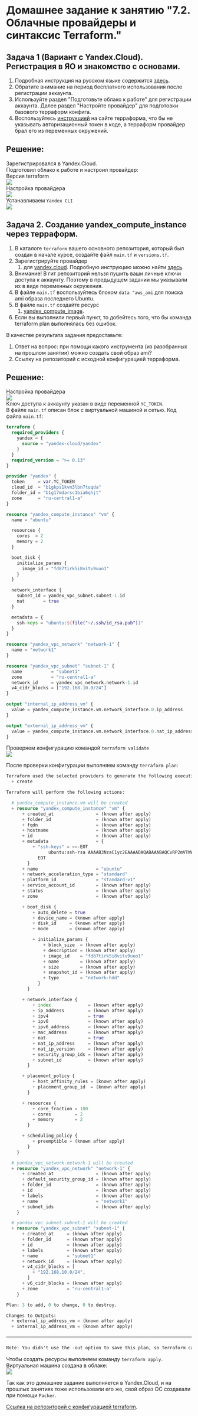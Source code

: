 # Домашнее задание к занятию "7.2. Облачные провайдеры и синтаксис Terraform."
## Задача 1 (Вариант с Yandex.Cloud). Регистрация в ЯО и знакомство с основами.
1. Подробная инструкция на русском языке содержится [здесь](https://cloud.yandex.ru/docs/solutions/infrastructure-management/terraform-quickstart).
2. Обратите внимание на период бесплатного использования после регистрации аккаунта.
3. Используйте раздел "Подготовьте облако к работе" для регистрации аккаунта. Далее раздел "Настройте провайдер" для подготовки базового терраформ конфига.
4. Воспользуйтесь [инструкцией](https://registry.terraform.io/providers/yandex-cloud/yandex/latest/docs) на сайте терраформа, что бы не указывать авторизационный токен в коде, а терраформ провайдер брал его из переменных окружений.

## Решение:
Зарегистрировался в Yandex.Cloud.  
Подготовил облако к работе и настроил провайдер:  
Версия terraform  
![](IMG/1.PNG)  
Настройка провайдера  
![](IMG/2.PNG)  
Устанавливаем `Yandex CLI`  
![](IMG/3.PNG)

## Задача 2. Создание yandex_compute_instance через терраформ.
1. В каталоге `terraform` вашего основного репозитория, который был создан в начале курсе, создайте файл `main.tf` и `versions.tf`.
2. Зарегистрируйте провайдер
   1. для [yandex.cloud](https://registry.terraform.io/providers/yandex-cloud/yandex/latest/docs). Подробную инструкцию можно найти [здесь](https://cloud.yandex.ru/docs/solutions/infrastructure-management/terraform-quickstart).
3. Внимание! В гит репозиторий нельзя пушить ваши личные ключи доступа к аккаунту. Поэтому в предыдущем задании мы указывали их в виде переменных окружения.
4. В файле `main.tf` воспользуйтесь блоком `data "aws_ami` для поиска ami образа последнего Ubuntu.
5. В файле `main.tf` создайте ресурс
   1. [yandex_compute_image](https://registry.terraform.io/providers/yandex-cloud/yandex/latest/docs/resources/compute_image).
6. Если вы выполнили первый пункт, то добейтесь того, что бы команда terraform plan выполнялась без ошибок.
   
В качестве результата задания предоставьте:

1. Ответ на вопрос: при помощи какого инструмента (из разобранных на прошлом занятии) можно создать свой образ ami?
2. Ссылку на репозиторий с исходной конфигурацией терраформа.

## Решение:
Настройка провайдера  
![](IMG/2.PNG)  
Ключ доступа к аккаунту указан в виде переменной `YC_TOKEN`.  
В файле `main.tf` описан блок с виртуальной машиной и сетью. Код файла `main.tf`:  
```terraform
terraform {
  required_providers {
    yandex = {
      source = "yandex-cloud/yandex"
    }
  }
  required_version = ">= 0.13"
}

provider "yandex" {
  token     = var.YC_TOKEN
  cloud_id  = "b1gkps1kvm3lbn7tuqda"
  folder_id = "b1g17mdarsc1bia6qhjt"
  zone      = "ru-central1-a"
}

resource "yandex_compute_instance" "vm" {
  name = "ubuntu"

  resources {
    cores  = 2
    memory = 2
  }

  boot_disk {
    initialize_params {
      image_id = "fd87tirk5i8vitv9uuo1"
    }
  }

  network_interface {
    subnet_id = yandex_vpc_subnet.subnet-1.id
    nat       = true
  }

  metadata = {
    ssh-keys = "ubuntu:${file("~/.ssh/id_rsa.pub")}"
  }
}

resource "yandex_vpc_network" "network-1" {
  name = "network1"
}

resource "yandex_vpc_subnet" "subnet-1" {
  name           = "subnet1"
  zone           = "ru-central1-a"
  network_id     = yandex_vpc_network.network-1.id
  v4_cidr_blocks = ["192.168.10.0/24"]
}

output "internal_ip_address_vm" {
  value = yandex_compute_instance.vm.network_interface.0.ip_address
}

output "external_ip_address_vm" {
  value = yandex_compute_instance.vm.network_interface.0.nat_ip_address
}
```
Проверяем конфигурацию командой `terraform validate`  
![](IMG/4.PNG)  

После проверки конфигурации выполняем команду `terraform plan`:  
```terraform
Terraform used the selected providers to generate the following execution plan. Resource actions are indicated with the following symbols:
  + create

Terraform will perform the following actions:

  # yandex_compute_instance.vm will be created
  + resource "yandex_compute_instance" "vm" {
      + created_at                = (known after apply)
      + folder_id                 = (known after apply)
      + fqdn                      = (known after apply)
      + hostname                  = (known after apply)
      + id                        = (known after apply)
      + metadata                  = {
          + "ssh-keys" = <<-EOT
                ubuntu:ssh-rsa AAAAB3NzaC1yc2EAAAADAQABAAABAQCvRP2mVTWWAzPadjrCbc8bTExjlgA1/XwJKqtyjRHDiMFLjGtfjDuZM7qPAripk4IBHYsQQ7/96P3ZzUDarQpf7O7Qn4ZRlKX2yMWPUpzeBcoemDD/oIBlkCTS2zb0Xq4StHbpB0e0Th+AjB+pjHIpFtm9Fg7disj29UvOLYsFcjOE3Ui1EG/dAxVDJK2YWCJHONgXczMgOy2O4mK9OWbTy/KtSTjCMFWiwTEF2rotzIPsh7LKqpZ2Vubtt6vpu9SbeREdevArb pligin@ubuntu
            EOT
        }
      + name                      = "ubuntu"
      + network_acceleration_type = "standard"
      + platform_id               = "standard-v1"
      + service_account_id        = (known after apply)
      + status                    = (known after apply)
      + zone                      = (known after apply)

      + boot_disk {
          + auto_delete = true
          + device_name = (known after apply)
          + disk_id     = (known after apply)
          + mode        = (known after apply)

          + initialize_params {
              + block_size  = (known after apply)
              + description = (known after apply)
              + image_id    = "fd87tirk5i8vitv9uuo1"
              + name        = (known after apply)
              + size        = (known after apply)
              + snapshot_id = (known after apply)
              + type        = "network-hdd"
            }
        }

      + network_interface {
          + index              = (known after apply)
          + ip_address         = (known after apply)
          + ipv4               = true
          + ipv6               = (known after apply)
          + ipv6_address       = (known after apply)
          + mac_address        = (known after apply)
          + nat                = true
          + nat_ip_address     = (known after apply)
          + nat_ip_version     = (known after apply)
          + security_group_ids = (known after apply)
          + subnet_id          = (known after apply)
        }

      + placement_policy {
          + host_affinity_rules = (known after apply)
          + placement_group_id  = (known after apply)
        }

      + resources {
          + core_fraction = 100
          + cores         = 2
          + memory        = 2
        }

      + scheduling_policy {
          + preemptible = (known after apply)
        }
    }

  # yandex_vpc_network.network-1 will be created
  + resource "yandex_vpc_network" "network-1" {
      + created_at                = (known after apply)
      + default_security_group_id = (known after apply)
      + folder_id                 = (known after apply)
      + id                        = (known after apply)
      + labels                    = (known after apply)
      + name                      = "network1"
      + subnet_ids                = (known after apply)
    }

  # yandex_vpc_subnet.subnet-1 will be created
  + resource "yandex_vpc_subnet" "subnet-1" {
      + created_at     = (known after apply)
      + folder_id      = (known after apply)
      + id             = (known after apply)
      + labels         = (known after apply)
      + name           = "subnet1"
      + network_id     = (known after apply)
      + v4_cidr_blocks = [
          + "192.168.10.0/24",
        ]
      + v6_cidr_blocks = (known after apply)
      + zone           = "ru-central1-a"
    }

Plan: 3 to add, 0 to change, 0 to destroy.

Changes to Outputs:
  + external_ip_address_vm = (known after apply)
  + internal_ip_address_vm = (known after apply)

────────────────────────────────────────────────────────────────────────────────────────────────────────────────────────────────────────────────────────────────────────────────────

Note: You didn't use the -out option to save this plan, so Terraform can't guarantee to take exactly these actions if you run "terraform apply" now.
```
Чтобы создать ресурсы выполняем команду `terraform apply`.  
Виртуальная машина создана в облаке:  
![](IMG/5.PNG)  

Так как это домашнее задание выполняется в Yandex.Cloud, и на прошлых занятиях тоже использовали его же, свой образ ОС создавали при помощи `Packer`.

[Ссылка на репозиторий с конфигурацией terraform](terraform).